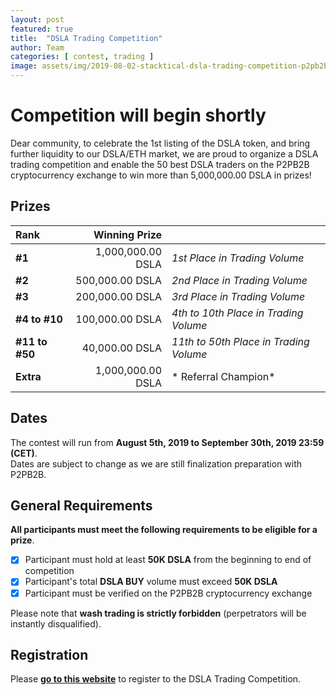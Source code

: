 ```yaml
---
layout: post
featured: true
title:  "DSLA Trading Competition"
author: Team
categories: [ contest, trading ]
image: assets/img/2019-08-02-stacktical-dsla-trading-competition-p2pb2b.jpg
---
```


# Competition will begin shortly

Dear community, to celebrate the 1st listing of the DSLA token, and bring further liquidity to our DSLA/ETH market, we are proud to organize a DSLA trading competition and enable the 50 best DSLA traders on the P2PB2B cryptocurrency exchange to win more than 5,000,000.00 DSLA in prizes!


## Prizes

| Rank        | Winning Prize             | |
| :-------| -------------: | --------|
| **#1** | 1,000,000.00 DSLA | *1st Place in Trading Volume* |
| **#2** | 500,000.00 DSLA | *2nd Place in Trading Volume* |
| **#3** | 200,000.00 DSLA | *3rd Place in Trading Volume* |
| **#4 to #10** | 100,000.00 DSLA |  *4th to 10th Place in Trading Volume* |
| **#11 to #50** | 40,000.00 DSLA |  *11th to 50th Place in Trading Volume* |
| **Extra** | 1,000,000.00 DSLA |  * Referral Champion* |

## Dates

The contest will run from **August 5th, 2019 to September 30th, 2019 23:59 (CET)**.  
Dates are subject to change as we are still finalization preparation with P2PB2B.

## General Requirements

**All participants must meet the following requirements to be eligible for a prize**.

- [X] Participant must hold at least **50K DSLA** from the beginning to end of competition
- [X] Participant's total **DSLA BUY** volume must exceed **50K DSLA**
- [X] Participant must be verified on the P2PB2B cryptocurrency exchange

Please note that **wash trading is strictly forbidden** (perpetrators will be instantly disqualified).

## Registration

Please **[go to this website](http://bit.ly/DSLA_ETH)** to register to the DSLA Trading Competition.
